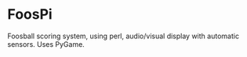 FoosPi
======

Foosball scoring system, using perl, audio/visual display with automatic sensors. Uses PyGame.
